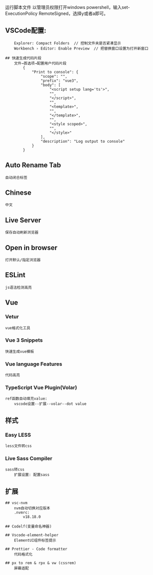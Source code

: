 运行脚本文件
        以管理员权限打开windows powershell，输入set-ExecutionPolicy RemoteSigned，选择y或者a即可。

## VSCode配置:
        Explorer: Compact Folders  // 控制文件夹是否紧凑显示
        Workbench › Editor: Enable Preview  // 把替换窗口设置为打开新窗口

    ## 快速生成代码片段
        文件→首选项→配置用户代码片段
            {
                "Print to console": {
                    "scope": "",
                    "prefix": "vue3",
                    "body": [
                        "<script setup lang='ts'>",
                        "",
                        "</script>",
                        "",
                        "<template>",
                        "",
                        "</template>",
                        "",
                        "<style scoped>",
                        "",
                        "</style>"
                    ],
                    "description": "Log output to console"
                }
            }

<!-- 基本配置 -->
## Auto Rename Tab
    自动闭合标签

## Chinese
    中文

## Live Server
    保存自动刷新浏览器

## Open in browser
    打开默认/指定浏览器

## ESLint
    js语法检测高亮


<!-- Vue -->
## Vue
### Vetur
    vue格式化工具

### Vue 3 Snippets
    快速生成vue模板

### Vue language Features
    代码高亮

### TypeScript Vue Plugin(Volar)
    ref函数自动填充value:
        vscode设置--扩展--volar--dot value


<!-- 样式 -->
## 样式
### Easy LESS
    less文件转css

### Live Sass Compiler
    sass转css
        扩展设置: 配置sass


<!-- 扩展 -->
## 扩展
    ## vsc-nvm
        nvm自动切换对应版本
        .nvmrc:
            v18.18.0

    ## Codelf(变量命名神器)

    ## Vscode-element-helper
        ElementUI组件标签提示

    ## Prettier - Code formatter
        代码格式化

    ## px to rem & rpx & vw (cssrem)
        屏幕适配
